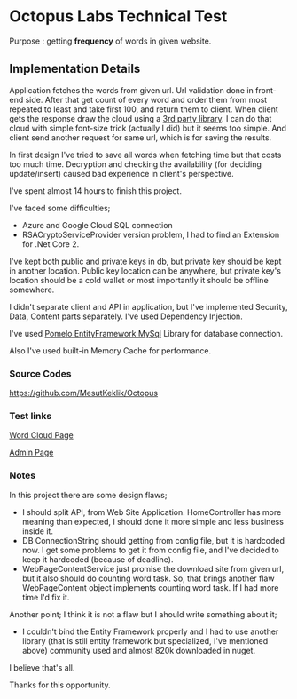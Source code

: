 # Octopus Labs Technical Test
Purpose : getting **frequency** of words in given website.

## Implementation Details
Application fetches the words from given url. Url validation done in front-end side. After that get count of every word and order them from most repeated to least and take first 100, and return them to client.
When client gets the response draw the cloud using a [3rd party library](https://github.com/jasondavies/d3-cloud). I can do that cloud with simple font-size trick (actually I did) but it seems too simple. 
And client send another request for same url, which is for saving the results.

In first design I've tried to save all words when fetching time but that costs too much time. Decryption and checking the availability (for deciding update/insert) caused bad experience in client's perspective. 

I've spent almost 14 hours to finish this project. 

I've faced some difficulties; 
- Azure and Google Cloud SQL connection 
- RSACryptoServiceProvider version problem, I had to find an Extension for .Net Core 2.

I've kept both public and private keys in db, but private key should be kept in another location. Public key location can be anywhere, but private key's location should be a cold wallet or most importantly it should be offline somewhere.

I didn't separate client and API in application, but I've implemented Security, Data, Content parts separately. I've used Dependency Injection.

I've used [Pomelo EntityFramework MySql](https://github.com/PomeloFoundation/Pomelo.EntityFrameworkCore.MySql) Library for database connection.

Also I've used built-in Memory Cache for performance.

### Source Codes
https://github.com/MesutKeklik/Octopus

### Test links
[Word Cloud Page](http://mesutkeklikoctopus.azurewebsites.net)

[Admin Page](http://mesutkeklikoctopus.azurewebsites.net/Home/Admin)

### Notes
In this project there are some design flaws; 
- I should split API, from Web Site Application. HomeController has more meaning than expected, I should done it more simple and less business inside it. 
- DB ConnectionString should getting from config file, but it is hardcoded now. I get some problems to get it from config file, and I've decided to keep it hardcoded (because of deadline).
- WebPageContentService just promise the download site from given url, but it also should do counting word task. So, that brings another flaw WebPageContent object implements counting word task. If I had more time I'd fix it.

Another point; I think it is not a flaw but I ahould write something about it;
- I couldn't bind the Entity Framework properly and I had to use another library (that is still entity framework but specialized, I've mentioned above) community used and almost 820k downloaded in nuget. 

I believe that's all.

Thanks for this opportunity.

